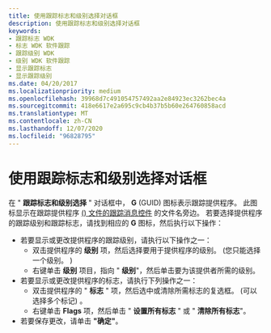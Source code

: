 ```yaml
---
title: 使用跟踪标志和级别选择对话框
description: 使用跟踪标志和级别选择对话框
keywords:
- 跟踪标志 WDK
- 标志 WDK 软件跟踪
- 跟踪级别 WDK
- 级别 WDK 软件跟踪
- 显示跟踪标志
- 显示跟踪级别
ms.date: 04/20/2017
ms.localizationpriority: medium
ms.openlocfilehash: 39968d7c491054757492aa2e84923ec3262bec4a
ms.sourcegitcommit: 418e6617e2a695c9cb4b37b5b60e264760858acd
ms.translationtype: MT
ms.contentlocale: zh-CN
ms.lasthandoff: 12/07/2020
ms.locfileid: "96828795"
---
```

# <a name="using-the-tracing-flags-and-level-selection-dialog-box"></a>使用跟踪标志和级别选择对话框


在 " **跟踪标志和级别选择** " 对话框中， **G** (GUID) 图标表示跟踪提供程序。 此图标显示在跟踪提供程序 [ () 文件的跟踪消息控件](trace-message-control-file.md) 的文件名旁边。 若要选择提供程序的跟踪级别和跟踪标志，请找到相应的 **G** 图标，然后执行以下操作：

-   若要显示或更改提供程序的跟踪级别，请执行以下操作之一：
    -   双击提供程序的 **级别** 项，然后选择要用于提供程序的级别。  (您只能选择一个级别。 ) 
    -   右键单击 **级别** 项目，指向 " **级别**"，然后单击要为该提供者所需的级别。
-   若要显示或更改提供程序的标志，请执行下列操作之一：
    -   双击提供程序的 " **标志** " 项，然后选中或清除所需标志的复选框。  (可以选择多个标记) 。
    -   右键单击 **Flags** 项，然后单击 " **设置所有标志** " 或 " **清除所有标志**"。
-   若要保存更改，请单击 **"确定"**。

 

 





